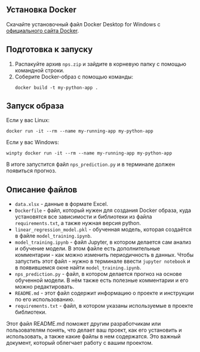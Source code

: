 ## Установка Docker

Скачайте установочный файл Docker Desktop for Windows с [официального сайта Docker](https://learn.microsoft.com/ru-ru/virtualization/windowscontainers/manage-docker/configure-docker-daemon).

## Подготовка к запуску

1. Распакуйте архив `nps.zip` и зайдите в корневую папку с помощью командной строки.
2. Соберите Docker-образ с помощью команды:
   ```
   docker build -t my-python-app .
   ```

## Запуск образа

Если у вас Linux:
```
docker run -it --rm --name my-running-app my-python-app
```

Если у вас Windows:
```
winpty docker run -it --rm --name my-running-app my-python-app
```

В итоге запустится файл `nps_prediction.py` и в терминале должен появиться прогноз.

## Описание файлов

- `data.xlsx` - данные в формате Excel.
- `Dockerfile` - файл, который нужен для создания Docker образа, куда установятся все зависимости и библиотеки из файла `requirements.txt`, а также нужная версия python.
- `linear_regression_model.pkl` - обученная модель, которая создаётся в файле `model_training.ipynb`.
- `model_training.ipynb` - файл Jupyter, в котором делается сам анализ и обучение модели. В этом файле есть дополнительные комментарии - как можно изменить периодичность в данных. Чтобы запустить этот файл - нужно в терминале ввести `jupyter notebook` и в появившемся окне найти `model_training.ipynb`.
- `nps_prediction.py` - файл, в котором делается прогноз на основе обученной модели. В нём также есть полезные комментарии и его можно редактировать.
- `README.md` - этот файл содержит информацию о проекте и инструкции по его использованию.
- `requirements.txt` - файл, в котором указаны используемые в проекте библиотеки.


Этот файл README.md поможет другим разработчикам или пользователям понять, что делает ваш проект, как его установить и использовать, а также какие файлы в нем содержатся. Это важный документ, который облегчает работу с вашим проектом.
